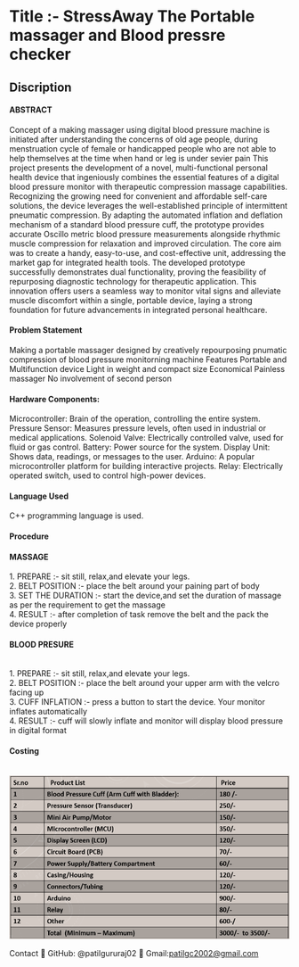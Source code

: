<h1>Title :- StressAway The Portable massager and Blood pressre checker</h1>
<h2>Discription</h2>
<h4>ABSTRACT</h4>

Concept of a making massager using digital blood pressure machine is initiated after understanding the concerns of old age people, during menstruation cycle of female or handicapped people who are not able to help themselves at the time when hand or leg is under sevier pain This project presents the development of a novel, multi-functional personal health device that ingeniously combines the essential features of a digital blood pressure monitor with therapeutic compression massage capabilities. Recognizing the growing need for convenient and affordable self-care solutions, the device leverages the well-established principle of intermittent pneumatic compression. By adapting the automated inflation and deflation mechanism of a standard blood pressure cuff, the prototype provides accurate Oscillo metric blood pressure measurements alongside rhythmic muscle compression for relaxation and improved circulation. The core aim was to create a handy, easy-to-use, and cost-effective unit, addressing the market gap for integrated health tools. The developed prototype successfully demonstrates dual functionality, proving the feasibility of repurposing diagnostic technology for therapeutic application. This innovation offers users a seamless way to monitor vital signs and alleviate muscle discomfort within a single, portable device, laying a strong foundation for future advancements in integrated personal healthcare.

<h4>Problem Statement</h4>

Making a portable massager designed by creatively repourposing pnumatic compression of blood pressure monitorning machine
Features
Portable and Multifunction device
Light in weight and compact size
Economical
Painless massager
No involvement of second person


<h4>Hardware Components:</h4>
Microcontroller: Brain of the operation, controlling the entire system.
Pressure Sensor: Measures pressure levels, often used in industrial or medical applications.
Solenoid Valve: Electrically controlled valve, used for fluid or gas control.
Battery: Power source for the system.
Display Unit: Shows data, readings, or messages to the user.
Arduino: A popular microcontroller platform for building interactive projects.
Relay: Electrically operated switch, used to control high-power devices.


<h4>Language Used</h4>

 C++ programming language is used.


<h4>Procedure</h4> 

<h4>MASSAGE</h4>
1. PREPARE :- sit still, relax,and elevate your legs.<br>
2. ⁠BELT POSITION :- place the belt around your paining part of body <br>
3. ⁠SET THE DURATION :- start the device,and set the duration of massage as per the requirement to get the massage <br>
4. ⁠RESULT :- after completion of task remove the belt and the pack the device properly <br>
                                                              

<h4>⁠BLOOD PRESURE </h4><br>
1. PREPARE :- sit still, relax,and elevate your legs.<br>
2. ⁠BELT POSITION :- place the belt around your upper arm with the velcro facing up <br>
3. ⁠CUFF INFLATION :- press a button to start the device. Your monitor inflates automatically <br>
4. ⁠RESULT :- cuff will slowly inflate and monitor will display blood pressure in digital format


<h4>Costing</h4>
<br>
<img src="Costing.png"/>



Contact
📧 GitHub: @patilgururaj02
📧 Gmail:patilgc2002@gmail.com
